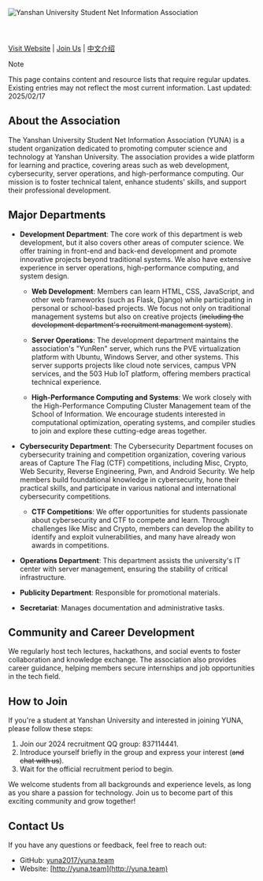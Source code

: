 <img src="https://yuna2017.github.io/yuna.team/logo-doubleline.svg" alt="Yanshan University Student Net Information Association" style="padding: 40px 0;"/>

[Visit Website](http://yuna.team/) | [Join Us](http://yuna.team/join-us/how-to.html) | [中文介绍](https://github.com/yuna2017/yuna.team/blob/main/README.md)

> [!NOTE]
> This page contains content and resource lists that require regular updates. Existing entries may not reflect the most current information.
> Last updated: 2025/02/17

## About the Association

The Yanshan University Student Net Information Association (YUNA) is a student organization dedicated to promoting computer science and technology at Yanshan University. The association provides a wide platform for learning and practice, covering areas such as web development, cybersecurity, server operations, and high-performance computing. Our mission is to foster technical talent, enhance students' skills, and support their professional development.

## Major Departments

- **Development Department**: The core work of this department is web development, but it also covers other areas of computer science. We offer training in front-end and back-end development and promote innovative projects beyond traditional systems. We also have extensive experience in server operations, high-performance computing, and system design.

  - **Web Development**: Members can learn HTML, CSS, JavaScript, and other web frameworks (such as Flask, Django) while participating in personal or school-based projects. We focus not only on traditional management systems but also on creative projects (~~including the development department's recruitment management system~~).

  - **Server Operations**: The development department maintains the association's "YunRen" server, which runs the PVE virtualization platform with Ubuntu, Windows Server, and other systems. This server supports projects like cloud note services, campus VPN services, and the 503 Hub IoT platform, offering members practical technical experience.

  - **High-Performance Computing and Systems**: We work closely with the High-Performance Computing Cluster Management team of the School of Information. We encourage students interested in computational optimization, operating systems, and compiler studies to join and explore these cutting-edge areas together.

- **Cybersecurity Department**: The Cybersecurity Department focuses on cybersecurity training and competition organization, covering various areas of Capture The Flag (CTF) competitions, including Misc, Crypto, Web Security, Reverse Engineering, Pwn, and Android Security. We help members build foundational knowledge in cybersecurity, hone their practical skills, and participate in various national and international cybersecurity competitions.

  - **CTF Competitions**: We offer opportunities for students passionate about cybersecurity and CTF to compete and learn. Through challenges like Misc and Crypto, members can develop the ability to identify and exploit vulnerabilities, and many have already won awards in competitions.

- **Operations Department**: This department assists the university's IT center with server management, ensuring the stability of critical infrastructure.
- **Publicity Department**: Responsible for promotional materials.
- **Secretariat**: Manages documentation and administrative tasks.

## Community and Career Development

We regularly host tech lectures, hackathons, and social events to foster collaboration and knowledge exchange. The association also provides career guidance, helping members secure internships and job opportunities in the tech field.

## How to Join

If you're a student at Yanshan University and interested in joining YUNA, please follow these steps:

1. Join our 2024 recruitment QQ group: 837114441.
2. Introduce yourself briefly in the group and express your interest (~~and chat with us~~).
3. Wait for the official recruitment period to begin.

We welcome students from all backgrounds and experience levels, as long as you share a passion for technology. Join us to become part of this exciting community and grow together!

## Contact Us

If you have any questions or feedback, feel free to reach out:

- GitHub: [yuna2017/yuna.team](https://github.com/yuna2017/yuna.team)
- Website: [http://yuna.team](http://yuna.team)